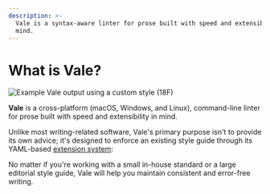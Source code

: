 ```yaml
---
description: >-
  Vale is a syntax-aware linter for prose built with speed and extensibility in
  mind.
---
```


# What is Vale?



![Example Vale output using a custom style \(18F\)](https://user-images.githubusercontent.com/8785025/71751520-ab91fa00-2e30-11ea-9e67-6e2babb5d0ee.png)

**Vale** is a cross-platform \(macOS, Windows, and Linux\), command-line linter for prose built with speed and extensibility in mind.

Unlike most writing-related software, Vale's primary purpose isn't to provide its own advice; it's designed to enforce an existing style guide through its YAML-based [extension system](https://errata-ai.github.io/vale/styles):

No matter if you're working with a small in-house standard or a large editorial style guide, Vale will help you maintain consistent and error-free writing.


